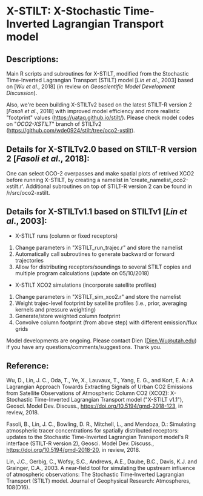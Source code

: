 # X-STILT: X-Stochastic Time-Inverted Lagrangian Transport model
## Descriptions:
Main R scripts and subroutines for X-STILT, modified from the Stochastic Time-Inverted Lagrangian Transport (STILT) model [*Lin et al*., 2003] based on [*Wu et al*., 2018] (in review on *Geoscientific Model Development Discussion*).

Also, we're been building X-STILTv2 based on the latest STILT-R version 2 [*Fasoli et al*., 2018] with improved model efficiency and more realistic "footprint" values (https://uataq.github.io/stilt/). Please check model codes on "*OCO2-XSTILT*" branch of STILTv2 (https://github.com/wde0924/stilt/tree/oco2-xstilt).


## Details for X-STILTv2.0 based on STILT-R version 2 [*Fasoli et al*., 2018]:
One can select OCO-2 overpasses and make spatial plots of retrived XCO2 before running X-STILT, by creating a namelist in 'create_namelist_oco2-xstilt.r'. Additional subroutines on top of STILT-R version 2 can be found in /r/src/oco2-xstilt.


## Details for X-STILTv1.1 based on STILTv1 [*Lin et al*., 2003]:
- X-STILT runs (column or fixed receptors)
1. Change parameters in "XSTILT_run_trajec.r" and store the namelist
2. Automatically call subroutines to generate backward or forward trajectories
3. Allow for distributing receptors/soundings to several STILT copies and multiple program calculations (update on 05/10/2018)

- X-STILT XCO2 simulations (incorporate satellite profiles)
1. Change parameters in "XSTILT_sim_xco2.r" and store the namelist
2. Weight trajec-level footprint by satellite profiles (i.e., prior, averaging kernels and pressure weighting)
3. Generate/store weighted column footprint
4. Convolve column footprint (from above step) with different emission/flux grids

Model developments are ongoing. Please contact Dien (Dien.Wu@utah.edu) if you have any questions/comments/suggestions. Thank you.


## Reference:
Wu, D., Lin, J. C., Oda, T., Ye, X., Lauvaux, T., Yang, E. G., and Kort, E. A.: A Lagrangian Approach Towards Extracting Signals of Urban CO2 Emissions from Satellite Observations of Atmospheric Column CO2 (XCO2): X-Stochastic Time-Inverted Lagrangian Transport model ("X-STILT v1.1"), Geosci. Model Dev. Discuss., https://doi.org/10.5194/gmd-2018-123, in review, 2018.

Fasoli, B., Lin, J. C., Bowling, D. R., Mitchell, L., and Mendoza, D.: Simulating atmospheric tracer concentrations for spatially distributed receptors: updates to the Stochastic Time-Inverted Lagrangian Transport model's R interface (STILT-R version 2), Geosci. Model Dev. Discuss., https://doi.org/10.5194/gmd-2018-20, in review, 2018.

Lin, J.C., Gerbig, C., Wofsy, S.C., Andrews, A.E., Daube, B.C., Davis, K.J. and Grainger, C.A., 2003. A near‐field tool for simulating the upstream influence of atmospheric observations: The Stochastic Time‐Inverted Lagrangian Transport (STILT) model. Journal of Geophysical Research: Atmospheres, 108(D16).
